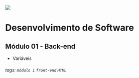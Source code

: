 ![](https://i.imgur.com/xG74tOh.png)

# Desenvolvimento de Software

## Módulo 01 - Back-end

- Variáveis

###### tags: `módulo 1` `front-end` `HTML`
